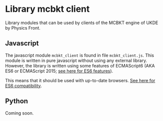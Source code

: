 # Library mcbkt client

Library modules that can be used by clients of the MCBKT engine of UKDE by
Physics Front.

## Javascript

The javascript module `mcbkt_client` is found in file `mcbkt_client.js`.
This module is written in pure javascript without using any external library.
However, the library is written using some features of ECMAScript6 (AKA ES6
or ECMAScript 2015; [see here for ES6 features](http://es6-features.org)).

This means that it should be used with up-to-date browsers.  [See here for
ES6 compatibility](https://kangax.github.io/compat-table/es6/).

## Python

Coming soon.
